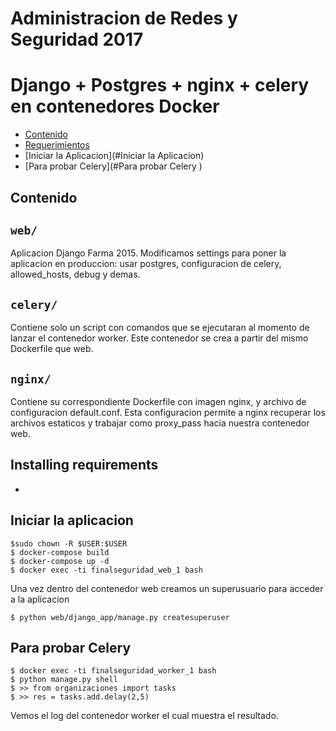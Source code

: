 Administracion de Redes y Seguridad 2017
=========================================

Django + Postgres + nginx + celery en contenedores Docker
=========================================================

  - [Contenido](#Contenido)
  - [Requerimientos](#Requerimientos)
  - [Iniciar la Aplicacion](#Iniciar la Aplicacion)
  - [Para probar Celery](#Para probar Celery )
  

## Contenido ##

``web/``
---------

Aplicacion Django Farma 2015. Modificamos settings para poner la aplicacion en produccion: usar postgres, configuracion de celery, allowed_hosts, debug y demas.

``celery/``
---------

Contiene solo un script con comandos que se ejecutaran al momento de lanzar el contenedor worker. Este contenedor se crea a partir del mismo Dockerfile que web. 

``nginx/``
---------

Contiene su correspondiente Dockerfile con imagen nginx, y archivo de configuracion default.conf. Esta configuracion permite a nginx recuperar los archivos estaticos y trabajar como proxy_pass hacia nuestra contenedor web. 

## Installing requirements ##

- [Docker]: https://www.docker.com/get-docker

## Iniciar la aplicacion ##

	$sudo chown -R $USER:$USER
    $ docker-compose build
    $ docker-compose up -d
    $ docker exec -ti finalseguridad_web_1 bash

Una vez dentro del contenedor web creamos un superusuario para acceder a la aplicacion

    $ python web/django_app/manage.py createsuperuser  

## Para probar Celery ##

    $ docker exec -ti finalseguridad_worker_1 bash
    $ python manage.py shell
    $ >> from organizaciones import tasks
	$ >> res = tasks.add.delay(2,5)

Vemos el log del contenedor worker el cual muestra el resultado.
